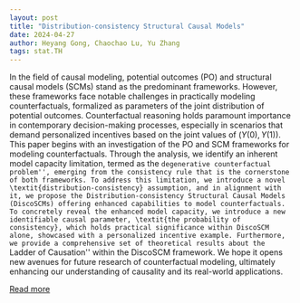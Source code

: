 ```yaml
---
layout: post
title: "Distribution-consistency Structural Causal Models"
date: 2024-04-27
author: Heyang Gong, Chaochao Lu, Yu Zhang
tags: stat.TH
---
```


In the field of causal modeling, potential outcomes (PO) and structural causal models (SCMs) stand as the predominant frameworks. However, these frameworks face notable challenges in practically modeling counterfactuals, formalized as parameters of the joint distribution of potential outcomes. Counterfactual reasoning holds paramount importance in contemporary decision-making processes, especially in scenarios that demand personalized incentives based on the joint values of $(Y(0), Y(1))$. This paper begins with an investigation of the PO and SCM frameworks for modeling counterfactuals. Through the analysis, we identify an inherent model capacity limitation, termed as the ``degenerative counterfactual problem'', emerging from the consistency rule that is the cornerstone of both frameworks. To address this limitation, we introduce a novel \textit{distribution-consistency} assumption, and in alignment with it, we propose the Distribution-consistency Structural Causal Models (DiscoSCMs) offering enhanced capabilities to model counterfactuals. To concretely reveal the enhanced model capacity, we introduce a new identifiable causal parameter, \textit{the probability of consistency}, which holds practical significance within DiscoSCM alone, showcased with a personalized incentive example. Furthermore, we provide a comprehensive set of theoretical results about the ``Ladder of Causation'' within the DiscoSCM framework. We hope it opens new avenues for future research of counterfactual modeling, ultimately enhancing our understanding of causality and its real-world applications.

[Read more](https://arxiv.org/abs/2401.15911)